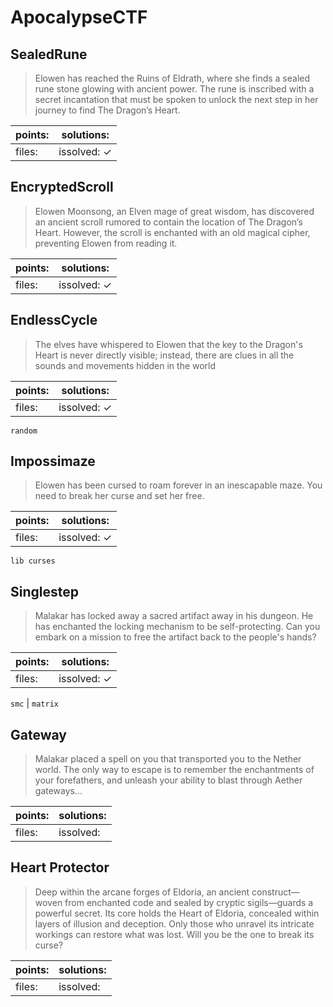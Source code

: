 ﻿# ApocalypseCTF

## SealedRune

> Elowen has reached the Ruins of Eldrath, where she finds a sealed rune stone glowing with ancient power. The rune is inscribed with a secret incantation that must be spoken to unlock the next step in her journey to find The Dragon’s Heart.

| points:  | solutions:  |
|-------|-------|
| files:  | issolved: ✓ |

## EncryptedScroll

> Elowen Moonsong, an Elven mage of great wisdom, has discovered an ancient scroll rumored to contain the location of The Dragon’s Heart. However, the scroll is enchanted with an old magical cipher, preventing Elowen from reading it.

| points:  | solutions:  |
|-------|-------|
| files:  | issolved: ✓ |

## EndlessCycle

> The elves have whispered to Elowen that the key to the Dragon's Heart is never directly visible; instead, there are clues in all the sounds and movements hidden in the world

| points:  | solutions:  |
|-------|-------|
| files:  | issolved: ✓ |

`random`

## Impossimaze

> Elowen has been cursed to roam forever in an inescapable maze. You need to break her curse and set her free.

| points:  | solutions:  |
|-------|-------|
| files:  | issolved: ✓ |

`lib curses`

## Singlestep

> Malakar has locked away a sacred artifact away in his dungeon. He has enchanted the locking mechanism to be self-protecting. Can you embark on a mission to free the artifact back to the people's hands?

| points:  | solutions:  |
|-------|-------|
| files:  | issolved: ✓ |

`smc` | `matrix`

## Gateway

> Malakar placed a spell on you that transported you to the Nether world. The only way to escape is to remember the enchantments of your forefathers, and unleash your ability to blast through Aether gateways...

| points:  | solutions:  |
|-------|-------|
| files:  | issolved:  |

## Heart Protector

> Deep within the arcane forges of Eldoria, an ancient construct—woven from enchanted code and sealed by cryptic sigils—guards a powerful secret. Its core holds the Heart of Eldoria, concealed within layers of illusion and deception. Only those who unravel its intricate workings can restore what was lost. Will you be the one to break its curse?

| points:  | solutions:  |
|-------|-------|
| files:  | issolved:  |
